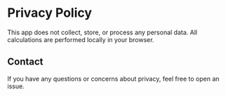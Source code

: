 # Privacy Policy

This app does not collect, store, or process any personal data. All calculations are performed locally in your browser.

## Contact
If you have any questions or concerns about privacy, feel free to open an issue.